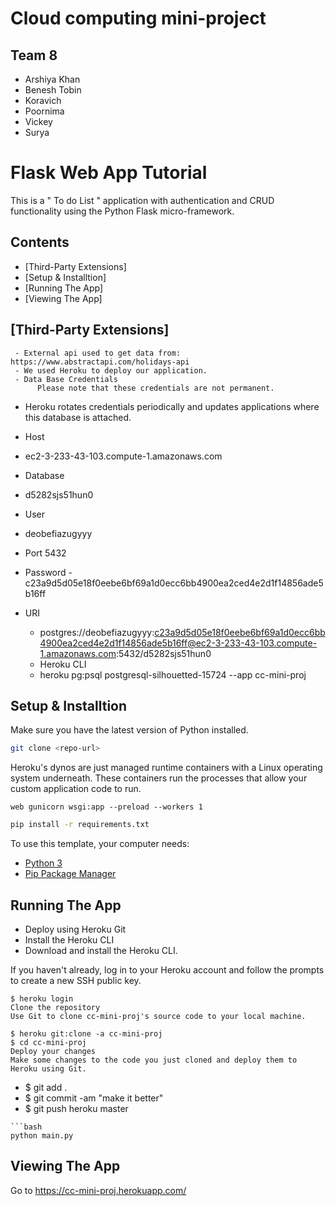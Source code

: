
# Cloud computing mini-project
## Team 8
  - Arshiya Khan
  - Benesh Tobin
  - Koravich
  - Poornima
  - Vickey
  - Surya

# Flask Web App Tutorial
This is a " To do List " application with authentication and CRUD functionality using the Python Flask micro-framework.

## Contents
 - [Third-Party Extensions]
 - [Setup & Installtion]
 - [Running The App]
 - [Viewing The App]

## [Third-Party Extensions]
     - External api used to get data from: https://www.abstractapi.com/holidays-api
     - We used Heroku to deploy our application.
     - Data Base Credentials
          Please note that these credentials are not permanent.

- Heroku rotates credentials periodically and updates applications where this database is attached.

- Host
- ec2-3-233-43-103.compute-1.amazonaws.com
- Database
 - d5282sjs51hun0
 - User
 - deobefiazugyyy
 - Port
   5432
 - Password
  -c23a9d5d05e18f0eebe6bf69a1d0ecc6bb4900ea2ced4e2d1f14856ade5b16ff
 - URI
   - postgres://deobefiazugyyy:c23a9d5d05e18f0eebe6bf69a1d0ecc6bb4900ea2ced4e2d1f14856ade5b16ff@ec2-3-233-43-103.compute-1.amazonaws.com:5432/d5282sjs51hun0
   - Heroku CLI
   - heroku pg:psql postgresql-silhouetted-15724 --app cc-mini-proj
## Setup & Installtion

Make sure you have the latest version of Python installed.

```bash
git clone <repo-url>
```

Heroku's dynos are just managed runtime containers with a Linux operating system underneath. These containers run the processes that allow your custom application code to run.

```
web gunicorn wsgi:app --preload --workers 1
```
```bash
pip install -r requirements.txt
```
To use this template, your computer needs:

- [Python 3](https://python.org)
- [Pip Package Manager](https://pypi.python.org/pypi)

## Running The App

- Deploy using Heroku Git
- Install the Heroku CLI
- Download and install the Heroku CLI.

If you haven't already, log in to your Heroku account and follow the prompts to create a new SSH public key.
```
$ heroku login
Clone the repository
Use Git to clone cc-mini-proj's source code to your local machine.

$ heroku git:clone -a cc-mini-proj
$ cd cc-mini-proj
Deploy your changes
Make some changes to the code you just cloned and deploy them to Heroku using Git.
```
- $ git add .
- $ git commit -am "make it better"
- $ git push heroku master
```
```bash
python main.py
```

## Viewing The App

Go to https://cc-mini-proj.herokuapp.com/
